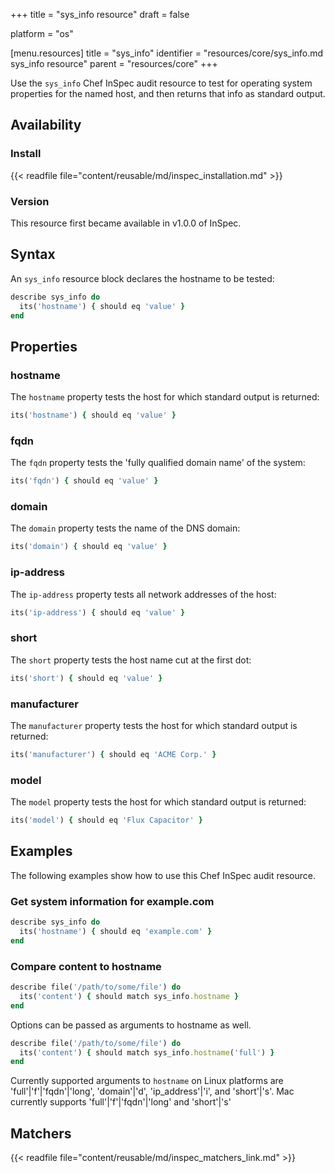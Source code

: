 +++
title = "sys_info resource"
draft = false

platform = "os"

[menu.resources]
    title = "sys_info"
    identifier = "resources/core/sys_info.md sys_info resource"
    parent = "resources/core"
+++

Use the `sys_info` Chef InSpec audit resource to test for operating system properties for the named host, and then returns that info as standard output.

## Availability

### Install

{{< readfile file="content/reusable/md/inspec_installation.md" >}}

### Version

This resource first became available in v1.0.0 of InSpec.

## Syntax

An `sys_info` resource block declares the hostname to be tested:

```ruby
describe sys_info do
  its('hostname') { should eq 'value' }
end
```

## Properties

### hostname

The `hostname` property tests the host for which standard output is returned:

```ruby
its('hostname') { should eq 'value' }
```

### fqdn

The `fqdn` property tests the 'fully qualified domain name' of the system:

```ruby
its('fqdn') { should eq 'value' }
```

### domain

The `domain` property tests the name of the DNS domain:

```ruby
its('domain') { should eq 'value' }
```

### ip-address

The `ip-address` property tests all network addresses of the host:

```ruby
its('ip-address') { should eq 'value' }
```

### short

The `short` property tests the host name cut at the first dot:

```ruby
its('short') { should eq 'value' }
```

### manufacturer

The `manufacturer` property tests the host for which standard output is returned:

```ruby
its('manufacturer') { should eq 'ACME Corp.' }
```

### model

The `model` property tests the host for which standard output is returned:

```ruby
its('model') { should eq 'Flux Capacitor' }
```

## Examples

The following examples show how to use this Chef InSpec audit resource.

### Get system information for example.com

```ruby
describe sys_info do
  its('hostname') { should eq 'example.com' }
end
```

### Compare content to hostname

```ruby
describe file('/path/to/some/file') do
  its('content') { should match sys_info.hostname }
end
```

Options can be passed as arguments to hostname as well.

```ruby
describe file('/path/to/some/file') do
  its('content') { should match sys_info.hostname('full') }
end
```

Currently supported arguments to `hostname` on Linux platforms are 'full'|'f'|'fqdn'|'long', 'domain'|'d', 'ip_address'|'i', and 'short'|'s'. Mac currently supports 'full'|'f'|'fqdn'|'long' and 'short'|'s'

## Matchers

{{< readfile file="content/reusable/md/inspec_matchers_link.md" >}}
